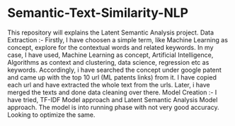# Semantic-Text-Similarity-NLP

This repository will explains the Latent Semantic Analysis project.
Data Extraction :-
Firstly, I have choosen a simple term, like Machine Learning as concept, explore for the contextual words and related keywords.
In my case, I have used, Machine Learning as concept, Artificial Intelligence, Algorithms as context and clustering, data science, regression etc as keywords.
Accordingly, i have searched the concept under google patent and came up with the top 10 url (ML patents links) from it. I have copied each url and have extracted the whole text from the urls.
Later, i have merged the texts and done data cleaning over there.
Model Creation :-
I have tried, TF-IDF Model approach and Latent Semantic Analysis Model approach. The model is into running phase with not very good accuracy. Looking to optimize the same.
